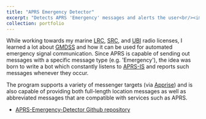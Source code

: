 ```yaml
---
title: "APRS Emergency Detector"
excerpt: "Detects APRS 'Emergency' messages and alerts the user<br/><img src='/images/aprs.gif'>"
collection: portfolio
---
```


While working towards my marine [LRC](https://en.wikipedia.org/wiki/Long_Range_Certificate), [SRC](https://en.wikipedia.org/wiki/Short_Range_Certificate), and [UBI](https://de.wikipedia.org/wiki/UKW-Sprechfunkzeugnis_f%C3%BCr_den_Binnenschifffahrtsfunk) radio licenses, I learned a lot about [GMDSS](https://en.wikipedia.org/wiki/Global_Maritime_Distress_and_Safety_System) and how it can be used for automated emergency signal communication. Since APRS is capable of sending out messages with a specific message type (e.g. 'Emergency'), the idea was born to write a bot which constantly listens to [APRS-IS](https://www.aprs-is.net/) and reports such messages whenever they occur.

The program supports a variety of messenger targets (via [Apprise](https://github.com/caronc/apprise/)) and is also capable of providing both full-length location messages as well as abbreviated messages that are compatible with services such as APRS.

- [APRS-Emergency-Detector Github repository](https://github.com/joergschultzelutter/aprs-emergency-detector)
